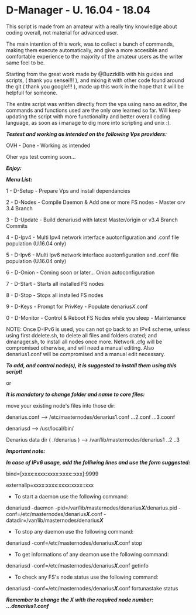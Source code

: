 # D-Manager - U. 16.04 - 18.04
This script is made from an amateur with a really tiny knowledge about coding overall, not material for advanced user.

The main intention of this work, was to collect a bunch of commands, making them execute automatically,  and give a more accesible and comfortable experience to the majority of the amateur users as the writer same feel to be.

Starting from the great work made by @Buzzkillb with his guides and scripts, ( thank you sensei!!! ), and mixing it with other code found around the git ( thank you google!!! ), made up this work in the hope that it will be helpfull for someone.

The entire script was written directly from the vps using nano as editor, the commands and functions used are the only one learned so far. Will keep updating the script with more functionality and better overall coding language, as soon as i manage to dig more into scripting and unix :).


***Testest and working as intended on the following Vps providers:***

OVH - Done - Working as intended

Oher vps test coming soon...




***Enjoy:***


***Menu List:***

1 - D-Setup   - Prepare Vps and install dependancies

2 - D-Nodes   - Compile Daemon & Add one or more FS nodes - Master orv 3.4 Branch

3 - D-Update  - Build denariusd with latest Master/origin or v3.4 Branch Commits

4 - D-Ipv4    - Multi Ipv4 network interface auotonfiguration and .conf file population (U.16.04 only)
 
5 - D-Ipv6    - Multi Ipv6 network interface auotonfiguration and .conf file population (U.16.04 only)
 
6 - D-Onion   - Coming soon or later... Onion autoconfiguration

7 - D-Start   - Starts all installed FS nodes                     

8 - D-Stop    - Stops all installed FS nodes                     

9 - D-Keys    - Prompt for PrivKey - Populate denarius*X*.conf

0 - D-Monitor - Control & Reboot FS Nodes while you sleep - Maintenance
 
 
 
 NOTE: Once D-IPv6 is used, you can not go back to an IPv4 scheme, unless using first ddelete.sh, to delete all files and folders crated; and dmanager.sh, to install all nodes once more. Network .cfg will be compromised otherwise, and will need a manual editing.
Also denarius1.conf will be compromised and a manual edit necessary. 
 
***To add, and control node(s), it is suggested to install them using this script!***
 
or
 
***It is mandatory to change folder and name to core files:***

move your existing node's files into those dir:

denarius.conf --> /etc/masternodes/denarius1.conf ...2.conf ...3.coonf

denariusd --> /usr/local/bin/

Denarius data dir ( ./denarius ) --> /var/lib/masternodes/denarius1 ..2 ..3 
 
 
 
***Important note:***

***In case of IPv6 usage, add the folliwing lines and use the form suggested:***

bind=[xxxx:xxxx:xxxx:xxxx::xxx]:9999

externalip=xxxx:xxxx:xxxx:xxxx::xxx
 
- To start a daemon use the following command:
 
denariusd -daemon -pid=/var/lib/masternodes/denarius***X***/denarius.pid -conf=/etc/masternodes/denarius***X***.conf -datadir=/var/lib/masternodes/denarius***X***
  
- To stop any daemon use the following command:
 
denariusd -conf=/etc/masternodes/denarius***X***.conf stop
  
- To get informations of any deamon use the following command:
 
denariusd -conf=/etc/masternodes/denarius***X***.conf getinfo
  
- To check any FS's node status use the following command:
 
denariusd -conf=/etc/masternodes/denarius***X***.conf fortunastake status
  
 ***Remember to change the X with the required node number: ...denarius1.conf***


